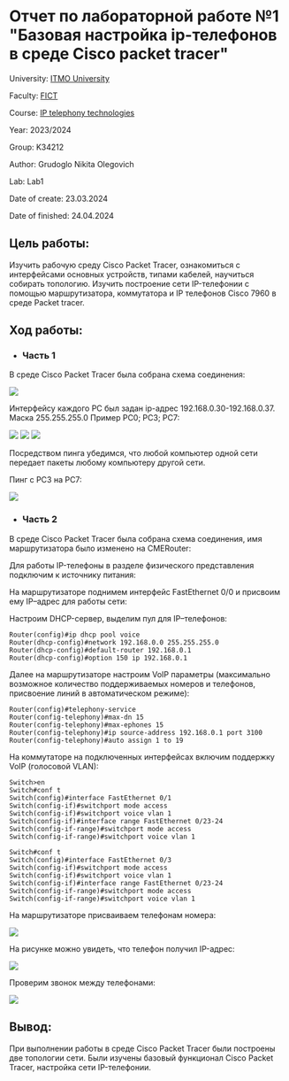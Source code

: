 # Отчет по лабораторной работе №1 "Базовая настройка ip-телефонов в среде Сisco packet tracer"
University: [ITMO University](https://itmo.ru/ru/)

Faculty: [FICT](https://fict.itmo.ru)

Course: [IP telephony technologies](https://itmo-ict-faculty.github.io/ip-telephony/)

Year: 2023/2024

Group: K34212

Author: Grudoglo Nikita Olegovich

Lab: Lab1

Date of create: 23.03.2024

Date of finished: 24.04.2024

## Цель работы: 

Изучить рабочую среду Cisco Packet Tracer, ознакомиться с интерфейсами основных устройств, типами кабелей, научиться собирать топологию. Изучить построение сети IP-телефонии с помощью маршрутизатора, коммутатора и IP телефонов Cisco 7960 в среде Packet tracer.

## Ход работы:

- ### Часть 1

В среде Cisco Packet Tracer была собрана схема соединения:

![](https://github.com/grudoglon/2023_2024-ip-telephony-k34212-grudoglo_n_o/blob/main/lab_1/images/lab1_image1.jpg)

Интерфейсу каждого PC был задан ip-адрес 192.168.0.30-192.168.0.37. Маска 255.255.255.0  Пример PC0; PC3; PC7:

![](https://github.com/grudoglon/2023_2024-ip-telephony-k34212-grudoglo_n_o/blob/main/lab_1/images/lab1_PC0.jpg)
![](https://github.com/grudoglon/2023_2024-ip-telephony-k34212-grudoglo_n_o/blob/main/lab_1/images/lab1_PC3.jpg)
![](https://github.com/grudoglon/2023_2024-ip-telephony-k34212-grudoglo_n_o/blob/main/lab_1/images/lab1_PC7.jpg)

Посредством пинга убедимся, что любой компьютер одной сети передает пакеты любому компьютеру другой сети.

Пинг с PC3 на PC7:

![](https://github.com/grudoglon/2023_2024-ip-telephony-k34212-grudoglo_n_o/blob/main/lab_1/images/lab1_PC3-PC7.jpg)


- ### Часть 2

В среде Cisco Packet Tracer была собрана схема соединения, имя маршрутизатора было изменено на CMERouter:



Для работы IP-телефоны в разделе физического предcтавления подключим к источнику питания:



На маршрутизаторе поднимем интерфейс FastEthernet 0/0 и присвоим ему IP–адрес для работы сети:



Настроим  DHCP-сервер, выделим пул для IP–телефонов:

```
Router(config)#ip dhcp pool voice
Router(dhcp-config)#network 192.168.0.0 255.255.255.0
Router(dhcp-config)#default-router 192.168.0.1
Router(dhcp-config)#option 150 ip 192.168.0.1
```

Далее на маршрутизаторе настроим VoIP параметры (максимально возможное количество поддерживаемых номеров и телефонов, присвоение линий в автоматическом режиме):

```
Router(config)#telephony-service
Router(config-telephony)#max-dn 15
Router(config-telephony)#max-ephones 15
Router(config-telephony)#ip source-address 192.168.0.1 port 3100
Router(config-telephony)#auto assign 1 to 19
```

На коммутаторе на подключенных интерфейсах включим поддержку VoIP (голосовой VLAN):

```
Switch>en
Switch#conf t
Switch(config)#interface FastEthernet 0/1
Switch(config-if)#switchport mode access
Switch(config-if)#switchport voice vlan 1
Switch(config-if)#interface range FastEthernet 0/23-24
Switch(config-if-range)#switchport mode access
Switch(config-if-range)#switchport voice vlan 1
```

```
Switch#conf t
Switch(config)#interface FastEthernet 0/3
Switch(config-if)#switchport mode access
Switch(config-if)#switchport voice vlan 1
Switch(config-if)#interface range FastEthernet 0/23-24
Switch(config-if-range)#switchport mode access
Switch(config-if-range)#switchport voice vlan 1
```

На маршрутизаторе присваиваем телефонам номера:

![](https://github.com/grudoglon/2023_2024-ip-telephony-k34212-grudoglo_n_o/blob/main/lab_1/images/lab_1_2_phone_numbers.jpg)

На рисунке можно увидеть, что телефон получил IP-адрес:

![](https://github.com/grudoglon/2023_2024-ip-telephony-k34212-grudoglo_n_o/blob/main/lab_1/images/lab1_2_phone_IP.jpg)

Проверим звонок между телефонами:

![](https://github.com/grudoglon/2023_2024-ip-telephony-k34212-grudoglo_n_o/blob/main/lab_1/images/lab1_2_connetced_phones.jpg)


## Вывод:

При выполнении работы в среде Cisco Packet Tracer были построены две топологии сети. Были изучены базовый функционал Cisco Packet Tracer, настройка сети IP-телефонии.
